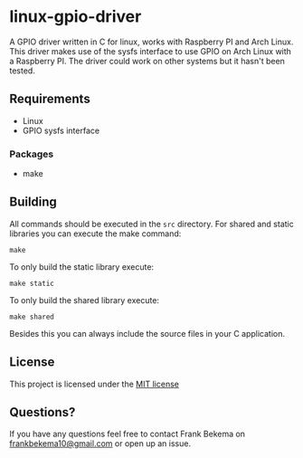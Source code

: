 # linux-gpio-driver
A GPIO driver written in C for linux, works with Raspberry PI and Arch Linux. 
This driver makes use of the sysfs interface to use GPIO on Arch Linux with a Raspberry PI.
The driver could work on other systems but it hasn't been tested.

## Requirements
- Linux
- GPIO sysfs interface


### Packages
- make

## Building
All commands should be executed in the ``src`` directory.
For shared and static libraries you can execute the make command:
```
make
```

To only build the static library execute:
```
make static
```

To only build the shared library execute:
```
make shared
```

Besides this you can always include the source files in your C application.

## License
This project is licensed under the [MIT license](https://opensource.org/licenses/MIT)

## Questions?
If you have any questions feel free to contact Frank Bekema on frankbekema10@gmail.com or open up an issue.
